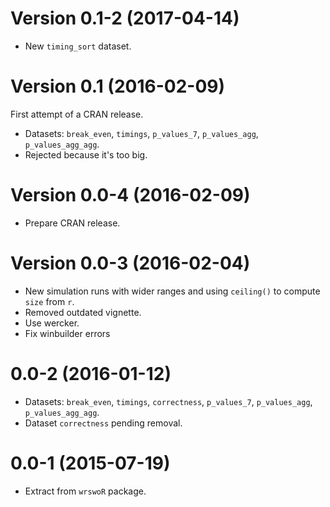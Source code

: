 Version 0.1-2 (2017-04-14)
===

- New `timing_sort` dataset.


Version 0.1 (2016-02-09)
===

First attempt of a CRAN release.

- Datasets: `break_even`, `timings`, `p_values_7`, `p_values_agg`, `p_values_agg_agg`.
- Rejected because it's too big.


Version 0.0-4 (2016-02-09)
===

- Prepare CRAN release.


Version 0.0-3 (2016-02-04)
===

- New simulation runs with wider ranges and using `ceiling()` to compute `size` from `r`.
- Removed outdated vignette.
- Use wercker.
- Fix winbuilder errors


0.0-2 (2016-01-12)
==================

- Datasets: `break_even`, `timings`, `correctness`, `p_values_7`, `p_values_agg`, `p_values_agg_agg`.
- Dataset `correctness` pending removal.


0.0-1 (2015-07-19)
==================

- Extract from `wrswoR` package.

